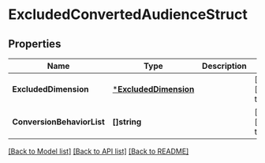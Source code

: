 # ExcludedConvertedAudienceStruct

## Properties
Name | Type | Description | Notes
------------ | ------------- | ------------- | -------------
**ExcludedDimension** | [***ExcludedDimension**](ExcludedDimension.md) |  | [optional] [default to null]
**ConversionBehaviorList** | **[]string** |  | [optional] [default to null]

[[Back to Model list]](../README.md#documentation-for-models) [[Back to API list]](../README.md#documentation-for-api-endpoints) [[Back to README]](../README.md)


